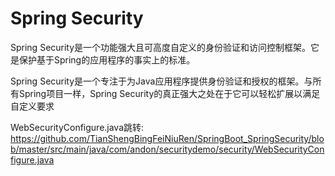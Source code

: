 # Spring Security

Spring Security是一个功能强大且可高度自定义的身份验证和访问控制框架。它是保护基于Spring的应用程序的事实上的标准。

Spring Security是一个专注于为Java应用程序提供身份验证和授权的框架。与所有Spring项目一样，Spring Security的真正强大之处在于它可以轻松扩展以满足自定义要求


WebSecurityConfigure.java跳转:
https://github.com/TianShengBingFeiNiuRen/SpringBoot_SpringSecurity/blob/master/src/main/java/com/andon/securitydemo/security/WebSecurityConfigure.java
